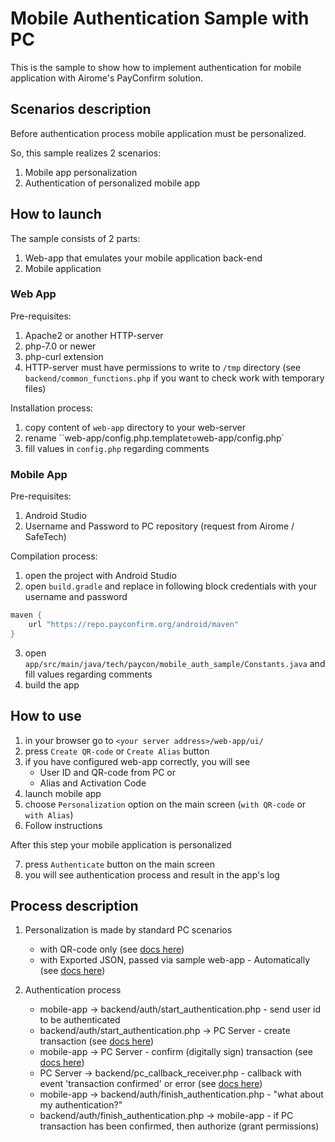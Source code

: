 # Mobile Authentication Sample with PC
This is the sample to show how to implement authentication for mobile application with Airome's PayConfirm solution.

## Scenarios description
Before authentication process mobile application must be personalized.

So, this sample realizes 2 scenarios:
1. Mobile app personalization
2. Authentication of personalized mobile app

## How to launch
The sample consists of 2 parts:
1. Web-app that emulates your mobile application back-end
2. Mobile application

### Web App
Pre-requisites:
1. Apache2 or another HTTP-server
2. php-7.0 or newer
3. php-curl extension
4. HTTP-server must have permissions to write to `/tmp` directory (see `backend/common_functions.php` if you want to check work with temporary files)

Installation process:
1. copy content of `web-app` directory to your web-server
2. rename ``web-app/config.php.template` to `web-app/config.php`
3. fill values in `config.php` regarding comments

### Mobile App
Pre-requisites:
1. Android Studio
2. Username and Password to PC repository (request from Airome / SafeTech)

Compilation process:
1. open the project with Android Studio
2. open `build.gradle` and replace in following block credentials with your username and password
```gradle
maven {
    url "https://repo.payconfirm.org/android/maven"
}
```
3. open `app/src/main/java/tech/paycon/mobile_auth_sample/Constants.java` and fill values regarding comments
4. build the app

## How to use
1. in your browser go to `<your server address>/web-app/ui/`
2. press `Create QR-code` or `Create Alias` button
3. if you have configured web-app correctly, you will see
   - User ID and QR-code from PC or
   - Alias and Activation Code
4. launch mobile app
5. choose `Personalization` option on the main screen (`with QR-code` or `with Alias`)
6. Follow instructions

After this step your mobile application is personalized

7. press `Authenticate` button on the main screen
8. you will see authentication process and result in the app's log

## Process description
1. Personalization is made by standard PC scenarios
   - with QR-code only (see [docs here](https://repo.payconfirm.org/server/doc/v5/arch_and_principles/#mobile-app-personalization-and-keys-generation))
   - with Exported JSON, passed via sample web-app - Automatically (see [docs here](https://repo.payconfirm.org/server/doc/v5/arch_and_principles/#mobile-app-personalization-and-keys-generation))

2. Authentication process
   - mobile-app -> backend/auth/start_authentication.php - send user id to be authenticated
   - backend/auth/start_authentication.php -> PC Server - create transaction (see [docs here](https://repo.payconfirm.org/server/doc/v5/rest-api/#create-transaction))
   - mobile-app -> PC Server - confirm (digitally sign) transaction (see [docs here](https://repo.payconfirm.org/android/doc/5.x/getting_started/#transaction-confirmation-and-declination))
   - PC Server -> backend/pc_callback_receiver.php - callback with event 'transaction confirmed' or error (see [docs here](https://repo.payconfirm.org/server/doc/v5/rest-api/#transactions-endpoint))
   - mobile-app -> backend/auth/finish_authentication.php - "what about my authentication?"
   - backend/auth/finish_authentication.php -> mobile-app - if PC transaction has been confirmed, then authorize (grant permissions)
